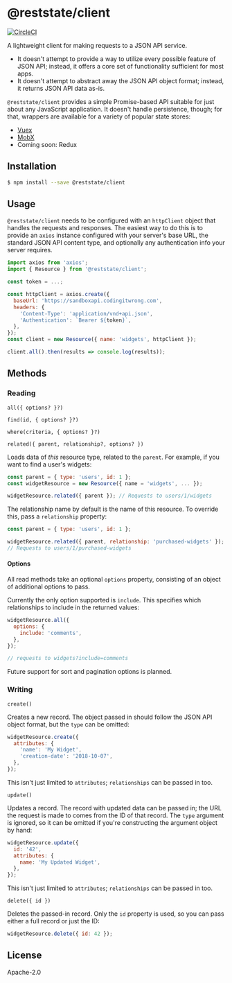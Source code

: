 # @reststate/client

[![CircleCI](https://circleci.com/gh/reststate/reststate-client.svg?style=svg)](https://circleci.com/gh/reststate/reststate-client)

A lightweight client for making requests to a JSON API service.

- It doesn't attempt to provide a way to utilize every possible feature of JSON API; instead, it offers a core set of functionality sufficient for most apps.
- It doesn't attempt to abstract away the JSON API object format; instead, it returns JSON API data as-is.

`@reststate/client` provides a simple Promise-based API suitable for just about any JavaScript application. It doesn't handle persistence, though; for that, wrappers are available for a variety of popular state stores:

- [Vuex](https://github.com/CodingItWrong/vuex-jsonapi)
- [MobX](https://github.com/CodingItWrong/mobx-jsonapi)
- Coming soon: Redux

## Installation

```sh
$ npm install --save @reststate/client
```

## Usage

`@reststate/client` needs to be configured with an `httpClient` object that handles the requests and responses. The easiest way to do this is to provide an `axios` instance configured with your server's base URL, the standard JSON API content type, and optionally any authentication info your server requires.

```js
import axios from 'axios';
import { Resource } from '@reststate/client';

const token = ...;

const httpClient = axios.create({
  baseUrl: 'https://sandboxapi.codingitwrong.com',
  headers: {
    'Content-Type': 'application/vnd+api.json',
    'Authentication': `Bearer ${token}`,
  },
});
const client = new Resource({ name: 'widgets', httpClient });

client.all().then(results => console.log(results));
```

## Methods

### Reading

`all({ options? }?)`

`find(id, { options? }?)`

`where(criteria, { options? }?)`

`related({ parent, relationship?, options? })`

Loads data of *this* resource type, related to the `parent`. For example, if you want to find a user's widgets:

```js
const parent = { type: 'users', id: 1 };
const widgetResource = new Resource({ name = 'widgets', ... });

widgetResource.related({ parent }); // Requests to users/1/widgets
```

The relationship name by default is the name of this resource. To override this, pass a `relationship` property:

```js
const parent = { type: 'users', id: 1 };

widgetResource.related({ parent, relationship: 'purchased-widgets' });
// Requests to users/1/purchased-widgets
```

#### Options

All read methods take an optional `options` property, consisting of an object of additional options to pass.

Currently the only option supported is `include`. This specifies which relationships to include in the returned values:

```js
widgetResource.all({
  options: {
    include: 'comments',
  },
});

// requests to widgets?include=comments
```

Future support for sort and pagination options is planned.

### Writing

`create()`

Creates a new record. The object passed in should follow the JSON API object format, but the `type` can be omitted:

```js
widgetResource.create({
  attributes: {
    'name': 'My Widget',
    'creation-date': '2018-10-07',
  },
});
```

This isn't just limited to `attributes`; `relationships` can be passed in too.

`update()`

Updates a record. The record with updated data can be passed in; the URL the request is made to comes from the ID of that record. The `type` argument is ignored, so it can be omitted if you're constructing the argument object by hand:

```js
widgetResource.update({
  id: '42',
  attributes: {
    name: 'My Updated Widget',
  },
});
```

This isn't just limited to `attributes`; `relationships` can be passed in too.

`delete({ id })`

Deletes the passed-in record. Only the `id` property is used, so you can pass either a full record or just the ID:

```js
widgetResource.delete({ id: 42 });
```

## License

Apache-2.0
